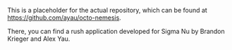 This is a placeholder for the actual repository, which can be found at https://github.com/ayau/octo-nemesis.

There, you can find a rush application developed for Sigma Nu by Brandon Krieger and Alex Yau.